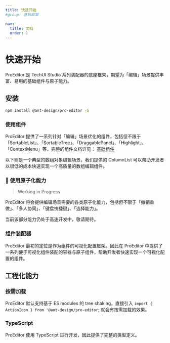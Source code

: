 ```yaml
---
title: 快速开始
#group: 基础框架

nav:
  title: 文档
  order: 1
---
```


# 快速开始

ProEditor 是 TechUI Studio 系列装配器的底座框架，期望为「编辑」场景提供丰富、易用的基础组件与原子能力。

## 安装

```bash
npm install @ant-design/pro-editor -S
```

### 使用组件

ProEditor 提供了一系列针对「编辑」场景优化的组件，包括但不限于 「SortableList」、「SortableTree」、「DraggablePanel」、「Highlight」、「ContextMenu」等。完整的组件文档详见： [基础组件](/components/action-icon)

以下则是一个典型的数组对象编辑场景，我们提供的 ColumnList 可以帮助开发者以很低的成本快速实现一个高质量的数组编辑组件。

<code src="./demos/ColumnList/index.tsx" ></code>

### 🚧 使用原子化能力

> Working in Progress

ProEditor 将会提供编辑场景需要的各类原子化能力，包括但不限于「撤销重做」、「多人协同」、「键盘快捷键」、「选择能力」。

当前该部分能力仍处于高速开发中，敬请期待。

### 组件装配器

ProEditor 最初的定位是作为组件的可视化配置框架。因此在 ProEditor 中提供了一系列便于可视化组件装配的容器与原子组件，帮助开发者快速实现一个可视化配置的组件。

## 工程化能力

### 按需加载

ProEditor 默认支持基于 ES modules 的 tree shaking，直接引入 `import { ActionIcon } from '@ant-design/pro-editor`; 就会有按需加载的效果。

### TypeScript

ProEditor 使用 TypeScript 进行开发，因此提供了完整的类型定义。
